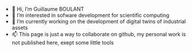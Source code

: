 - 👋 Hi, I’m Guillaume BOULANT
- 👀 I’m interested in sofware development for scientific computing
- 🌱 I’m currently working on the development of digital twins of industrial assets 
- 📫 This page is just a way to collaborate on github, my personal work is not published here, exept some little tools

<!---
gboulant/gboulant is a ✨ special ✨ repository because its `README.md` (this file) appears on your GitHub profile.
You can click the Preview link to take a look at your changes.
--->
